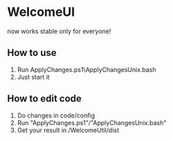 # WelcomeUI
now works stable only for everyone!          

## How to use
1. Run ApplyChanges.ps1\ApplyChangesUnix.bash
2. Just start it

## How to edit code

1. Do changes in code/config
2. Run "ApplyChanges.ps1"/"ApplyChangesUnix.bash"
3. Get your result in /WelcomeUtil/dist

